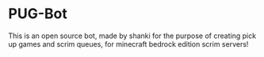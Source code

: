 # PUG-Bot
This is an open source bot, made by shanki for the purpose of creating pick up games and scrim queues, for minecraft bedrock edition scrim servers!
